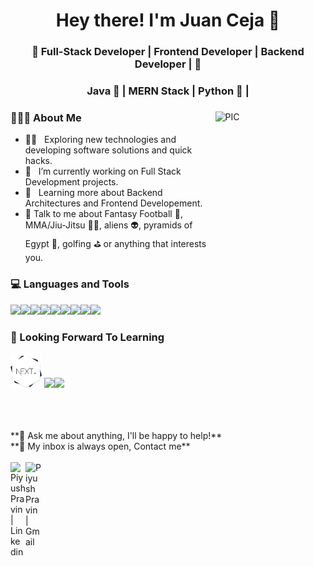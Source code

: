 <h1 align="center">Hey there! I'm Juan Ceja 👋 </h1>
<h3 align="center">🚀 Full-Stack Developer | Frontend Developer | Backend Developer |  🚀</h3>
<h3 align="center"> Java 🍵 | MERN Stack | Python 🐍 |  </h3>

<div>
<img width = "35%" align="right" alt="PIC" height="300px" src="https://media2.giphy.com/media/kbRb4eyCNC0aMz5x68/200.gif" />
<div align="left"> 
  <h3> 👨🏻‍💻 About Me </h3>

  - 👨‍🔬 &nbsp; Exploring new technologies and developing software solutions and quick hacks.
  - 💼 &nbsp; I’m currently working on Full Stack Development projects.
  - 🌱 &nbsp; Learning more about Backend Architectures and Frontend Developement.
  - 💬 Talk to me about Fantasy Football 🏈, MMA/Jiu-Jitsu 🤼‍♂️, aliens 👽, pyramids of Egypt 🐪, golfing ⛳ or anything that interests you.
</div> 
</div>

<div>
  <h3> 💻 Languages and Tools </h3>
  <p>
   <img src="https://cdn-icons-png.flaticon.com/512/919/919854.png" width="50"><img src="https://media3.giphy.com/media/ln7z2eWriiQAllfVcn/200w.webp" width="50"><img src="https://i.giphy.com/media/LMt9638dO8dftAjtco/200.webp"   width="50"><img src="https://i.giphy.com/media/eNAsjO55tPbgaor7ma/200w.webp" width="50"><img src="https://i.giphy.com/media/IdyAQJVN2kVPNUrojM/200.webp" width="50"><img src="https://media3.giphy.com/media/kdFc8fubgS31b8DsVu/giphy.webp" width="50"><img src="https://media.giphy.com/media/kH1DBkPNyZPOk0BxrM/giphy.gif" width="100"><img src="https://cdn-icons-png.flaticon.com/512/919/919836.png" width="70"><img src="https://www.desuvit.com/wp-content/uploads/2021/03/mongodb-icon.png" width="70">
  <p>
</div> 

<div>
  <h3> 🌱 Looking Forward To Learning </h3>
  <p>
   <img src="https://raw.githubusercontent.com/Rohan-Shakya/Rohan-Shakya/master/images/next_logo.png" width="50"> <img src="https://mui.com/static/logo.png" width="50"><img src="https://raw.githubusercontent.com/Thomas-George-T/Thomas-George-T/master/assets/aws.svg" width="50">
</div>

<br>
<br>
<br>
**💬 Ask me about anything, I'll be happy to help!** <br>
**💬 My inbox is always open, Contact me**
<br>
<br> 
  <a href="https://www.linkedin.com/in/juan-ceja/">
   <img align="left" alt="Piyush Pravin | Linkedin" width="24px" src="https://github.com/piyushP7pravin/piyushP7pravin/blob/master/Linkedin.svg" />
  </a>
  <a href="mailto:juancejaSWE@yahoo.com">
    <img align="left" alt="Piyush Pravin | Gmail" width="26px" src="https://github.com/piyushP7pravin/piyushP7pravin/blob/master/Gmail.svg" />
  </a>
